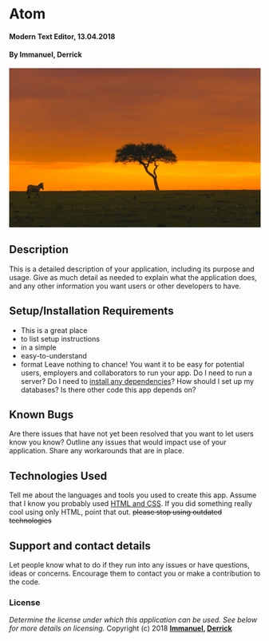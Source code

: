 # Atom
#### Modern Text Editor, 13.04.2018
#### By **Immanuel, Derrick**
![GitHub Logo](images/5.jpg)

## Description
This is a detailed description of your application, including its purpose and usage.  Give as much detail as needed to explain what the application does, and any other information you want users or other developers to have.
## Setup/Installation Requirements
* This is a great place
* to list setup instructions
* in a simple
* easy-to-understand
* format
Leave nothing to chance! You want it to be easy for potential users, employers and collaborators to run your app. Do I need to run a server? Do I need to [install any dependencies](http://github.com)? How should I set up my databases? Is there other code this app depends on?
## Known Bugs
Are there issues that have not yet been resolved that you want to let users know you know? Outline any issues that would impact use of your application. Share any workarounds that are in place.
## Technologies Used
Tell me about the languages and tools you used to create this app. Assume that I know you probably used [HTML and CSS](http://github.com). If you did something really cool using only HTML, point that out. ~~please stop using outdated technologies~~
## Support and contact details
Let people know what to do if they run into any issues or have questions, ideas or concerns.  Encourage them to contact you or make a contribution to the code.
### License
*Determine the license under which this application can be used.  See below for more details on licensing.*
Copyright (c) 2018 **[Immanuel](http://github.com), [Derrick](http://github.com)**
